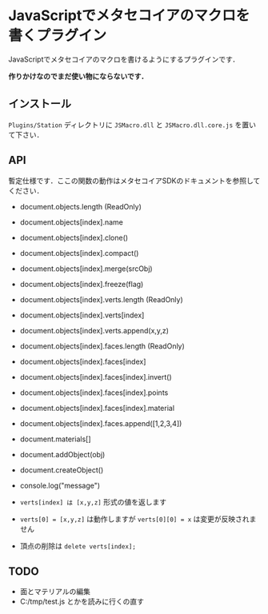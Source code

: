
# JavaScriptでメタセコイアのマクロを書くプラグイン

JavaScriptでメタセコイアのマクロを書けるようにするプラグインです．

**作りかけなのでまだ使い物にならないです．**

## インストール

`Plugins/Station` ディレクトリに `JSMacro.dll` と `JSMacro.dll.core.js` を置いて下さい．

## API

暫定仕様です．ここの関数の動作はメタセコイアSDKのドキュメントを参照してください．

- document.objects.length (ReadOnly)
- document.objects[index].name
- document.objects[index].clone()
- document.objects[index].compact()
- document.objects[index].merge(srcObj)
- document.objects[index].freeze(flag)
- document.objects[index].verts.length (ReadOnly)
- document.objects[index].verts[index]
- document.objects[index].verts.append(x,y,z)
- document.objects[index].faces.length (ReadOnly)
- document.objects[index].faces[index]
- document.objects[index].faces[index].invert()
- document.objects[index].faces[index].points
- document.objects[index].faces[index].material
- document.objects[index].faces.append([1,2,3,4])
- document.materials[]
- document.addObject(obj)
- document.createObject()
- console.log("message")


- `verts[index] は [x,y,z]` 形式の値を返します
- `verts[0] = [x,y,z]` は動作しますが `verts[0][0] = x` は変更が反映されません
- 頂点の削除は `delete verts[index];`

## TODO

- 面とマテリアルの編集
- C:/tmp/test.js とかを読みに行くの直す


